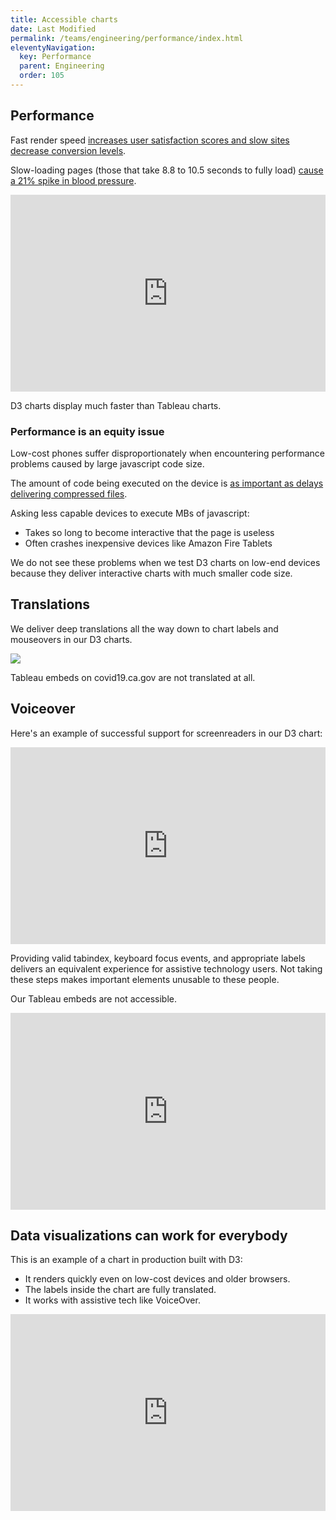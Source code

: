 ```yaml
---
title: Accessible charts
date: Last Modified 
permalink: /teams/engineering/performance/index.html
eleventyNavigation:
  key: Performance
  parent: Engineering
  order: 105
---
```


<style>
#navigation {
  display: none !important;
}
#main {
  padding-left: 0 !important;
}
iframe {
  max-width: 100%;
}
.footer-nav {
  display: none !important;
}
</style>

## Performance

Fast render speed <a href="https://web.dev/why-speed-matters/">increases user satisfaction scores and slow sites decrease conversion levels</a>.

Slow-loading pages (those that take 8.8 to 10.5 seconds to fully load) <a href="https://au.pcmag.com/news/84535/study-finds-bad-web-design-is-killing-us-all-with-stress">cause a 21% spike in blood pressure</a>.

<iframe width="560" height="315" src="https://www.youtube.com/embed/xki_Jo0NlM4" frameborder="0" allow="accelerometer; autoplay; clipboard-write; encrypted-media; gyroscope; picture-in-picture" allowfullscreen></iframe>

D3 charts display much faster than Tableau charts.

### Performance is an equity issue

Low-cost phones suffer disproportionately when encountering performance problems caused by large javascript code size.

The amount of code being executed on the device is <a href="https://nolanlawson.com/2021/02/23/javascript-performance-beyond-bundle-size/">as important as delays delivering compressed files</a>.

Asking less capable devices to execute MBs of javascript:

* Takes so long to become interactive that the page is useless
* Often crashes inexpensive devices like Amazon Fire Tablets

We do not see these problems when we test D3 charts on low-end devices because they deliver interactive charts with much smaller code size.

## Translations

We deliver deep translations all the way down to chart labels and mouseovers in our D3 charts.

<img src="https://cagov.github.io/covid19.ca.gov-site-handbook/static/img/viet-chart.jpg">

Tableau embeds on covid19.ca.gov are not translated at all.

## Voiceover

Here's an example of successful support for screenreaders in our D3 chart:

<iframe width="560" height="315" src="https://www.youtube.com/embed/gjkyxqUEpbk" frameborder="0" allow="accelerometer; autoplay; clipboard-write; encrypted-media; gyroscope; picture-in-picture" allowfullscreen></iframe>

Providing valid tabindex, keyboard focus events, and appropriate labels delivers an equivalent experience for assistive technology users. Not taking these steps makes important elements unusable to these people.

Our Tableau embeds are not accessible.

<iframe width="560" height="315" src="https://www.youtube.com/embed/mI2jFD6Wbdo" frameborder="0" allow="accelerometer; autoplay; clipboard-write; encrypted-media; gyroscope; picture-in-picture" allowfullscreen></iframe>

## Data visualizations can work for everybody

This is an example of a chart in production built with D3:

* It renders quickly even on low-cost devices and older browsers.
* The labels inside the chart are fully translated.
* It works with assistive tech like VoiceOver.

<iframe width="560" height="315" src="https://www.youtube.com/embed/zJGe0Xy8sqk" frameborder="0" allow="accelerometer; autoplay; clipboard-write; encrypted-media; gyroscope; picture-in-picture" allowfullscreen></iframe>

